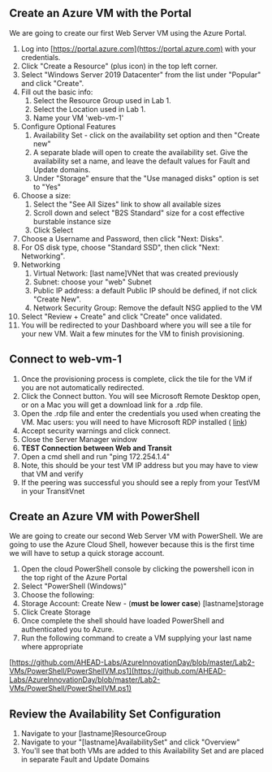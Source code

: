 ## Create an Azure VM with the Portal

We are going to create our first Web Server VM using the Azure Portal.

1. Log into [https://portal.azure.com](https://portal.azure.com) with your credentials.
2. Click "Create a Resource" (plus icon) in the top left corner.
3. Select "Windows Server 2019 Datacenter" from the list under "Popular" and click "Create". 
4. Fill out the basic info:
   1. Select the Resource Group used in Lab 1.
   2. Select the Location used in Lab 1.
   3. Name your VM 'web-vm-1'
5. Configure Optional Features
   1. Availability Set - click on the availability set option and then "Create new"
   2. A separate blade will open to create the availability set. Give the availability set a name, and leave the default values for Fault and Update domains.
   3. Under "Storage" ensure that the "Use managed disks" option is set to "Yes"
6. Choose a size:
   1. Select the "See All Sizes" link to show all available sizes
   2. Scroll down and select "B2S Standard" size for a cost effective burstable instance size
   3. Click Select
6. Choose a Username and Password, then click "Next: Disks".
7. For OS disk type, choose "Standard SSD", then click "Next: Networking".
8. Networking
    1. Virtual Network: [last name]VNet that was created previously
    2. Subnet: choose your "web" Subnet
    3. Public IP address: a default Public IP should be defined, if not click "Create New".
    4. Network Security Group: Remove the default NSG applied to the VM
9. Select "Review + Create" and click "Create" once validated. 
10. You will be redirected to your Dashboard where you will see a tile for your new VM. Wait a few minutes for the VM to finish provisioning.

## Connect to web-vm-1

1. Once the provisioning process is complete, click the tile for the VM if you are not automatically redirected.
2. Click the Connect button. You will see Microsoft Remote Desktop open, or on a Mac you will get a download link for a .rdp file.
3. Open the .rdp file and enter the credentials you used when creating the VM. Mac users: you will need to have Microsoft RDP installed ( [link](https://docs.microsoft.com/en-us/windows-server/remote/remote-desktop-services/clients/remote-desktop-mac))
4. Accept security warnings and click connect.
5. Close the Server Manager window
6. **TEST Connection between Web and Transit**
  1. Open a cmd shell and run "ping 172.254.1.4"
  2. Note, this should be your test VM IP address but you may have to view that VM and verify
  3. If the peering was successful you should see a reply from your TestVM in your TransitVnet

## Create an Azure VM with PowerShell

We are going to create our second Web Server VM with PowerShell. We are going to use the Azure Cloud Shell, however because this is the first time we will have to setup a quick storage account.

1. Open the cloud PowerShell console by clicking the powershell icon in the top right of the Azure Portal
2. Select "PowerShell (Windows)"
3. Choose the following:
  3. Storage Account: Create New - (**must be lower case**) [lastname]storage
  5. Click Create Storage
4. Once complete the shell should have loaded PowerShell and authenticated you to Azure.
5. Run the following command to create a VM supplying your last name where appropriate

[https://github.com/AHEAD-Labs/AzureInnovationDay/blob/master/Lab2-VMs/PowerShell/PowerShellVM.ps1](https://github.com/AHEAD-Labs/AzureInnovationDay/blob/master/Lab2-VMs/PowerShell/PowerShellVM.ps1)

## Review the Availability Set Configuration

1. Navigate to your [lastname]ResourceGroup
2. Navigate to your "[lastname]AvailabilitySet" and click "Overview"
3. You'll see that both VMs are added to this Availability Set and are placed in separate Fault and Update Domains
